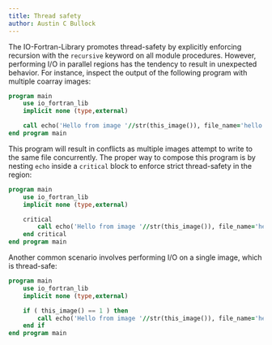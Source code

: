 ```yaml
---
title: Thread safety
author: Austin C Bullock
---
```


The IO-Fortran-Library promotes thread-safety by explicitly enforcing recursion with the `recursive` keyword on all module procedures. However, performing I/O in parallel regions has the tendency to result in unexpected behavior. For instance, inspect the output of the following program with multiple coarray images:

```fortran
program main
    use io_fortran_lib
    implicit none (type,external)

    call echo('Hello from image '//str(this_image()), file_name='hello.txt')
end program main
```

This program will result in conflicts as multiple images attempt to write to the same file concurrently. The proper way to compose this program is by nesting `echo` inside a `critical` block to enforce strict thread-safety in the region:

```fortran
program main
    use io_fortran_lib
    implicit none (type,external)

    critical
        call echo('Hello from image '//str(this_image()), file_name='hello.txt')
    end critical
end program main
```

Another common scenario involves performing I/O on a single image, which is thread-safe:

```fortran
program main
    use io_fortran_lib
    implicit none (type,external)

    if ( this_image() == 1 ) then
        call echo('Hello from image '//str(this_image()), file_name='hello.txt')
    end if
end program main
```
